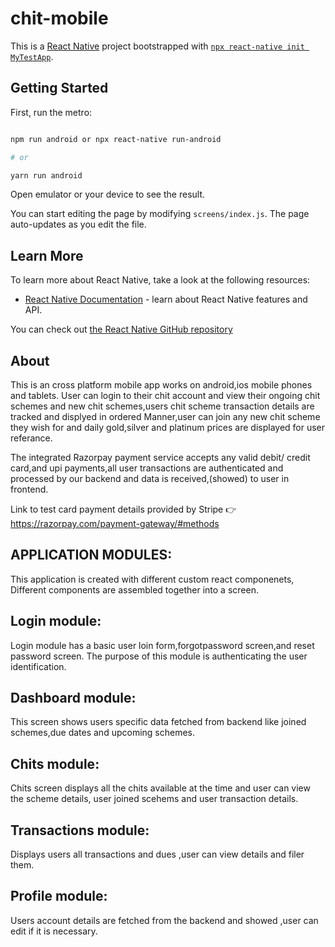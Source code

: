 # chit-mobile
This is a [React Native](https://reactnative.dev/) project bootstrapped with [`npx react-native init MyTestApp`](https://github.com/expo/create-react-native-app).



## Getting Started



First, run the metro:



```bash

npm run android or npx react-native run-android

# or

yarn run android

```



Open emulator or your device to see the result.



You can start editing the page by modifying `screens/index.js`. The page auto-updates as you edit the file.







## Learn More



To learn more about React Native, take a look at the following resources:



- [React Native Documentation](https://reactnative.dev/) - learn about React Native features and API.





You can check out [the React Native GitHub repository](https://github.com/facebook/react-native)


## About

This is an cross platform mobile app works on android,ios mobile phones and tablets.
User can login to their chit account and view their ongoing chit schemes and new chit schemes,users chit scheme transaction details are tracked and displyed in ordered Manner,user can join  any new chit scheme they wish for 
 and daily gold,silver and platinum prices are displayed for user referance.

The integrated Razorpay payment service accepts any valid debit/ credit card,and upi payments,all user transactions
  are authenticated and processed by our  backend and data is received,(showed) to user in frontend.

Link to test card payment details provided by Stripe 👉 https://razorpay.com/payment-gateway/#methods

## APPLICATION MODULES:

This application is created with different custom react componenets,
Different components are assembled together into a screen.  

## Login module:

Login module has a basic user loin form,forgotpassword screen,and reset password screen.
The purpose of this module is authenticating the user identification.


## Dashboard module:
This screen shows users specific data fetched from backend like joined schemes,due dates and upcoming schemes.


## Chits module:

Chits screen displays all the chits available at the time and user can view the scheme details, user joined scehems and user transaction details.


## Transactions module:

Displays users all transactions and dues ,user can view details and filer them.


## Profile module:

Users account details are fetched from the backend and showed ,user can edit if it is necessary.







